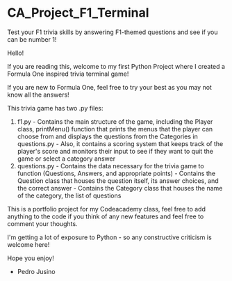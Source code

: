 # CA_Project_F1_Terminal
Test your F1 trivia skills by answering F1-themed questions and see if you can be number 1!

Hello!

If you are reading this, welcome to my first Python Project where I created a Formula One inspired trivia terminal game!

If you are new to Formula One, feel free to try your best as you may not know all the answers!

This trivia game has two .py files:
  1. f1.py
    - Contains the main structure of the game, including the Player class, printMenu() function that prints the menus that the player can choose from and
      displays the questions from the Categories in questions.py
    - Also, it contains a scoring system that keeps track of the player's score and monitors their input to see if they want to quit the game or select a category
      answer
  2. questions.py
    - Contains the data necessary for the trivia game to function (Questions, Answers, and appropriate points)
    - Contains the Question class that houses the question itself, its answer choices, and the correct answer
    - Contains the Category class that houses the name of the category, the list of questions
    
    
  This is a portfolio project for my Codeacademy class, feel free to add anything to the code if you think of any new features and feel free to comment your thoughts.
  
  I'm getting a lot of exposure to Python - so any constructive criticism is welcome here!
  
  Hope you enjoy!
  
  - Pedro Jusino
